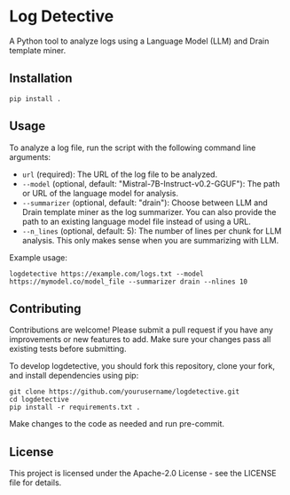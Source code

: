 Log Detective
=============

A Python tool to analyze logs using a Language Model (LLM) and Drain template miner.

Installation
------------

    pip install .

Usage
-----

To analyze a log file, run the script with the following command line arguments:
- `url` (required): The URL of the log file to be analyzed.
- `--model` (optional, default: "Mistral-7B-Instruct-v0.2-GGUF"): The path or URL of the language model for analysis.
- `--summarizer` (optional, default: "drain"): Choose between LLM and Drain template miner as the log summarizer. You can also provide the path to an existing language model file instead of using a URL.
- `--n_lines` (optional, default: 5): The number of lines per chunk for LLM analysis. This only makes sense when you are summarizing with LLM.

Example usage:

    logdetective https://example.com/logs.txt --model https://mymodel.co/model_file --summarizer drain --nlines 10


Contributing
------------

Contributions are welcome! Please submit a pull request if you have any improvements or new features to add. Make sure your changes pass all existing tests before submitting.

To develop logdetective, you should fork this repository, clone your fork, and install dependencies using pip:

    git clone https://github.com/yourusername/logdetective.git
    cd logdetective
    pip install -r requirements.txt .

Make changes to the code as needed and run pre-commit.

License
-------

This project is licensed under the Apache-2.0 License - see the LICENSE file for details.
